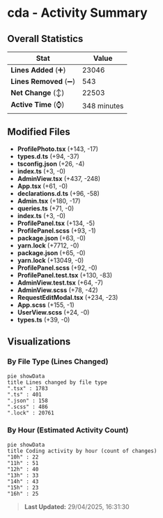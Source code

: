 # cda - Activity Summary 

## Overall Statistics

| Stat                   | Value                                                             |
| ---------------------- | ----------------------------------------------------------------- |
| **Lines Added** (➕)   | 23046                                          |
| **Lines Removed** (➖) | 543                                        |
| **Net Change** (↕)    | 22503                |
| **Active Time** (⌚)   | 348 minutes |


## Modified Files
- **ProfilePhoto.tsx** (+143, -17)
- **types.d.ts** (+94, -37)
- **tsconfig.json** (+26, -4)
- **index.ts** (+3, -0)
- **AdminView.tsx** (+437, -248)
- **App.tsx** (+61, -0)
- **declarations.d.ts** (+96, -58)
- **Admin.tsx** (+180, -17)
- **queries.ts** (+71, -0)
- **index.ts** (+3, -0)
- **ProfilePanel.tsx** (+134, -5)
- **ProfilePanel.scss** (+93, -1)
- **package.json** (+63, -0)
- **yarn.lock** (+7712, -0)
- **package.json** (+65, -0)
- **yarn.lock** (+13049, -0)
- **ProfilePanel.scss** (+92, -0)
- **ProfilePanel.test.tsx** (+130, -83)
- **AdminView.test.tsx** (+64, -7)
- **AdminView.scss** (+78, -42)
- **RequestEditModal.tsx** (+234, -23)
- **App.scss** (+155, -1)
- **UserView.scss** (+24, -0)
- **types.ts** (+39, -0)

## Visualizations

### By File Type (Lines Changed)

```mermaid
pie showData
title Lines changed by file type
".tsx" : 1783
".ts" : 401
".json" : 158
".scss" : 486
".lock" : 20761
```

### By Hour (Estimated Activity Count)

```mermaid
pie showData
title Coding activity by hour (count of changes)
"10h" : 22
"11h" : 51
"12h" : 40
"13h" : 33
"14h" : 43
"15h" : 23
"16h" : 25
```


> **Last Updated:** 29/04/2025, 16:31:30